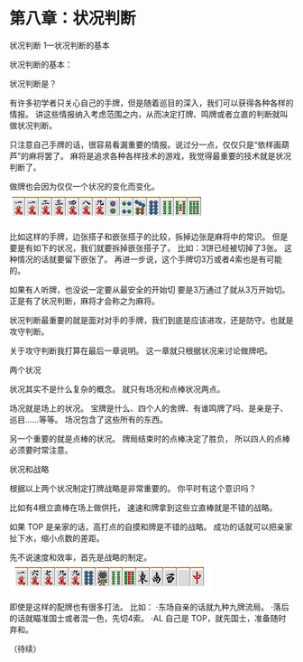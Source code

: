 # 第八章：状况判断

状况判断 1—状况判断的基本

状况判断的基本：

状况判断是？

 有许多初学者只关心自己的手牌，但是随着巡目的深入，我们可以获得各种各样的情报。
讲这些情报纳入考虑范围之内，从而决定打牌、鸣牌或者立直的判断就叫做状况判断。

只注意自己手牌的话，很容易看漏重要的情报。说过分一点，仅仅只是“依样画葫芦”的麻将罢了。
麻将是追求各种各样技术的游戏，我觉得最重要的技术就是状况判断了。

做牌也会因为仅仅一个状况的变化而变化。
![image](./output/image_page232_28.png)

比如这样的手牌，边张搭子和嵌张搭子的比较，拆掉边张是麻将中的常识。 但是要是有如下的状况，我们就要拆掉嵌张搭子了。
比如：3饼已经被切掉了3张。
这种情况的话就要留下嵌张了。
再进一步说，这个手牌切3万或者4索也是有可能的。

如果有人听牌，也没说一定要从最安全的开始切
要是3万通过了就从3万开始切。
正是有了状况判断，麻将才会称之为麻将。

状况判断最重要的就是面对对手的手牌，我们到底是应该进攻，还是防守。也就是攻守判断。

关于攻守判断我打算在最后一章说明。
这一章就只根据状况来讨论做牌吧。

两个状况

 状况其实不是什么复杂的概念。
就只有场况和点棒状况两点。

场况就是场上的状况。
宝牌是什么、四个人的舍牌、有谁鸣牌了吗、是亲是子、巡目……等等。
场况包含了这些所有的东西。

另一个重要的就是点棒的状况。
牌局结束时的点棒决定了胜负，
所以四人的点棒必须要时常注意。

状况和战略

根据以上两个状况制定打牌战略是非常重要的。
你平时有这个意识吗？

比如有4根立直棒在场上做供托，
速速和牌拿到这些立直棒就是不错的战略。

如果 TOP 是亲家的话，高打点的自摸和牌是不错的战略。
成功的话就可以把亲家扯下水，缩小点数的差距。

先不说速度和效率，首先是战略的制定。
![image](./output/image_page233_32.png)

即使是这样的配牌也有很多打法。
比如：
·东场自亲的话就九种九牌流局。
·落后的话就瞄准国士或者混一色，先切4索。
·AL 自己是 TOP，就先国士，准备随时弃和。

（待续）